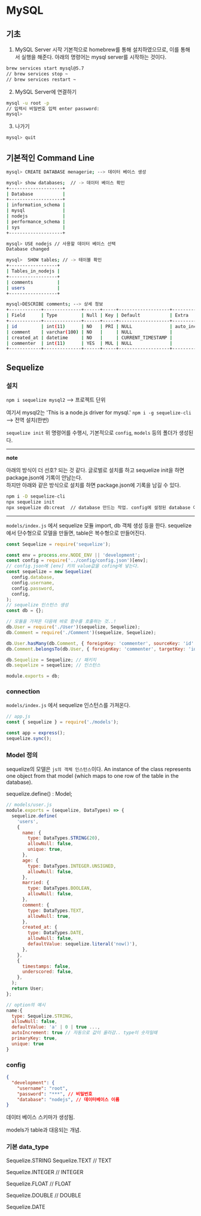# MySQL

## 기초

1. MySQL Server 시작
   기본적으로 homebrew를 통해 설치하였으므로, 이를 통해서 실행을 해준다. 아래의 명령어는 mysql server를 시작하는 것이다.

```bash
brew services start mysql@5.7
// brew services stop ~
// brew services restart ~
```

2. MySQL Server에 연결하기

```bash
mysql -u root -p
// 입력시 비밀번호 입력 enter password:
mysql>
```

3. 나가기

```bash
mysql> quit
```

## 기본적인 Command Line

```bash
mysql> CREATE DATABASE menagerie; --> 데이터 베이스 생성

mysql> show databases;  // -> 데이터 베이스 확인
+--------------------+
| Database           |
+--------------------+
| information_schema |
| mysql              |
| nodejs             |
| performance_schema |
| sys                |
+--------------------+

mysql> USE nodejs // 사용할 데이터 베이스 선택
Database changed

mysql>  SHOW tables; // -> 테이블 확인
+------------------+
| Tables_in_nodejs |
+------------------+
| comments         |
| users            |
+------------------+

mysql>DESCRIBE comments; --> 상세 정보
+------------+--------------+------+-----+-------------------+----------------+
| Field      | Type         | Null | Key | Default           | Extra          |
+------------+--------------+------+-----+-------------------+----------------+
| id         | int(11)      | NO   | PRI | NULL              | auto_increment |
| comment    | varchar(100) | NO   |     | NULL              |                |
| created_at | datetime     | NO   |     | CURRENT_TIMESTAMP |                |
| commenter  | int(11)      | YES  | MUL | NULL              |                |
+------------+--------------+------+-----+-------------------+----------------+

```

## Sequelize

### 설치

`npm i sequelize mysql2` --> 프로젝트 단위

여기서 mysql2는 'This is a node.js driver for mysql.'
`npm i -g sequelize-cli` --> 전역 설치(한번)

`sequelize init`
위 명령어를 수행시, 기본적으로 `config`, `models` 등의 폴더가 생성된다.

---

**note**

아래의 방식이 더 선호? 되는 것 같다. 글로벌로 설치를 하고 sequelize init을 하면 package.json에 기록이 안남는다.  
하지만 아래와 같은 방식으로 설치를 하면 package.json에 기록을 남길 수 있다.

```bash
npm i -D sequelize-cli
npx sequelize init
npx sequelize db:creat  // database 만드는 작업. config에 설정된 database 이름으로 생성된다.
```

---

`models/index.js` 에서 sequelize 모듈 import, db 객체 생성 등을 한다.
sequelize에서 단수형으로 모델을 만들면, table은 복수형으로 만들어진다.

```js
const Sequelize = require('sequelize');

const env = process.env.NODE_ENV || 'development';
const config = require('../config/config.json')[env];
// config.json에 [env] 키의 value값을 cofing에 넣는다.
const sequelize = new Sequelize(
  config.database,
  config.username,
  config.password,
  config,
);
// sequelize 인스턴스 생성
const db = {};

// 모듈을 가져온 다음에 바로 함수를 호출하는 것..!
db.User = require('./User')(sequelize, Sequelize);
db.Comment = require('./Comment')(sequelize, Sequelize);

db.User.hasMany(db.Comment, { foreignKey: 'commenter', sourceKey: 'id' });
db.Comment.belongsTo(db.User, { foreignKey: 'commenter', targetKey: 'id' });

db.Sequelize = Sequelize; // 패키지
db.sequelize = sequelize; // 인스턴스

module.exports = db;
```

### connection

`models/index.js` 에서 sequelize 인스턴스를 가져온다.

```js
// app.js
const { sequelize } = require('./models');

const app = express();
sequelize.sync();
```

### Model 정의

sequelize의 모델은 `js의 객체 인스턴스`이다.
An instance of the class represents one object from that model (which maps to one row of the table in the database).

sequelize.define() : Model;

```js
// models/user.js
module.exports = (sequelize, DataTypes) => {
  sequelize.define(
    'users',
    {
      name: {
        type: DataTypes.STRING(20),
        allowNull: false,
        unique: true,
      },
      age: {
        type: DataTypes.INTEGER.UNSIGNED,
        allowNull: false,
      },
      married: {
        type: DataTypes.BOOLEAN,
        allowNull: false,
      },
      comment: {
        type: DataTypes.TEXT,
        allowNull: true,
      },
      created_at: {
        type: DataTypes.DATE,
        allowNull: false,
        defaultValue: sequelize.literal('now()'),
      },
    },
    {
      timestamps: false,
      underscored: false,
    },
  );
  return User;
};
```

```js
// option의 예시
name:{
  type: Sequelize.STRING,
  allowNull: false,
  defaultValue: 'a' | 0 | true ...,
  autoIncrement: true // 자동으로 값이 올라감.. type이 숫자일때
  primaryKey: true,
  unique: true
}
```

### config

```json
{
  "development": {
    "username": "root",
    "password": "***", // 비밀번호
    "database": "nodejs", // 데이터베이스 이름
}
```

데이터 베이스 스키마가 생성됨.

models가 table과 대응되는 개념.

### 기본 data_type

Sequelize.STRING
Sequelize.TEXT // TEXT

Sequelize.INTEGER // INTEGER

Sequelize.FLOAT // FLOAT

Sequelize.DOUBLE // DOUBLE

Sequelize.DATE
